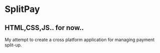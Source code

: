 SplitPay
=
## HTML,CSS,JS.. for now..
My attempt to create a cross platform application for managing payment split-up.
